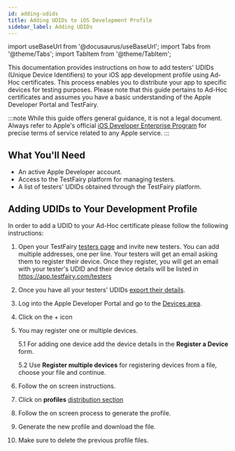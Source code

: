 ```yaml
---
id: adding-udids
title: Adding UDIDs to iOS Development Profile
sidebar_label: Adding UDIDs
---
```


import useBaseUrl from '@docusaurus/useBaseUrl';
import Tabs from '@theme/Tabs';
import TabItem from '@theme/TabItem';

This documentation provides instructions on how to add testers' UDIDs (Unique Device Identifiers) to your iOS app development profile using Ad-Hoc certificates. This process enables you to distribute your app to specific devices for testing purposes. Please note that this guide pertains to Ad-Hoc certificates and assumes you have a basic understanding of the Apple Developer Portal and TestFairy.

:::note
While this guide offers general guidance, it is not a legal document. Always refer to Apple's official [iOS Developer Enterprise Program](https://developer.apple.com/programs/ios/enterprise/) for precise terms of service related to any Apple service.
:::

## What You'll Need

- An active Apple Developer account.
- Access to the TestFairy platform for managing testers.
- A list of testers' UDIDs obtained through the TestFairy platform.

## Adding UDIDs to Your Development Profile

In order to add a UDID to your Ad-Hoc certificate please follow the following instructions:

1. Open your TestFairy [testers page](https://app.testfairy.com/testers) and invite new testers. You can add multiple addresses, one per line.
   Your testers will get an email asking them to register their device. Once they register, you will get an email with your tester's UDID and their device details will be listed in https://app.testfairy.com/testers

2. Once you have all your testers' UDIDs [export their details](https://app.testfairy.com/testers/export/).

3. Log into the Apple Developer Portal and go to the [Devices area](https://developer.apple.com/account/resources/devices/list).

4. Click on the + icon

5. You may register one or multiple devices.

   5.1 For adding one device add the device details in the **Register a Device** form.

   5.2 Use **Register multiple devices** for registering devices from a file, choose your file and continue.

6. Follow the on screen instructions.

7. Click on **profiles** [distribution section](https://developer.apple.com/account/resources/profiles/list)

8. Follow the on screen process to generate the profile.

9. Generate the new profile and download the file.

10. Make sure to delete the previous profile files.
